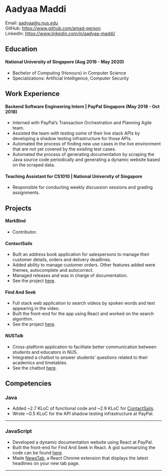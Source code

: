 # Aadyaa Maddi

Email: aadyaa@u.nus.edu <br>
GitHub: https://www.github.com/amad-person <br>
LinkedIn: https://www.linkedin.com/in/aadyaa-maddi/

## Education

#### National University of Singapore (Aug 2016 - May 2020)
- Bachelor of Computing (Honours) in Computer Science
- Specializations: Artificial Intelligence, Computer Security

## Work Experience

#### Backend Software Engineering Intern | PayPal Singapore (May 2018 - Oct 2018)

- Interned with PayPal’s Transaction Orchestration and Planning Agile team. 
- Assisted the team with testing some of their live stack APIs by developing a shadow testing infrastructure for those APIs. 
- Automated the process of finding new use cases in the live environment that are not yet covered by the existing test cases. 
- Automated the process of generating documentation by scraping the Java source code periodically and generating a dynamic website based on the scraped data.

#### Teaching Assistant for CS1010 | National University of Singapore

- Responsible for conducting weekly discussion sessions and grading assignments.

## Projects

#### MarkBind

- Contributor.

#### ContactSails

- Built an address book application for salespersons to manage their customer details, orders and delivery deadlines.
- Added ability to manage customer orders. Other features added were themes, autocomplete and autocorrect.
- Managed releases and was in charge of documentation.
- See the project [here](https://github.com/amad-person/ContactSails).

#### Find And Seek

- Full stack web application to search videos by spoken words and text appearing in the video. 
- Built the front-end for the app using React and worked on the search algorithm.
- See the project [here](https://github.com/amad-person/FindAndSeek).

#### NUSTalk

- Cross-platform application to facilitate better communication between students and educators in NUS. 
- Integrated a chatbot to answer students’ questions related to their academics and timetables.
- See the chatbot [here](https://github.com/amad-person/NUSTalkBot).

## Competencies

<!-- - Expertise: Java
- Other Areas: C, JavaScript (including React.js), Python (including Flask) 

## Expertise Area -->

### Java

- Added ~2.7 KLoC of functional code and ~2.9 KLoC for [ContactSails](https://github.com/amad-person/ContactSails).
- Wrote ~0.5 KLoC for the API shadow testing infrastructure at PayPal.

---

### JavaScript

- Developed a dynamic documentation website using React at PayPal. 
- Built the front-end for Find And Seek in React. A gist summarizing the code can be found [here](https://gist.github.com/amad-person/7928dd3a51ebfff0ec9f3dbf52ba2ab2).
- Made [NewsTab](https://github.com/amad-person/NewsTab), a React Chrome extension that displays the latest headlines on your new tab page. 

---

